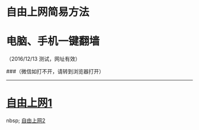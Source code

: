 # 自由上网简易方法
# 电脑、手机一键翻墙
（2016/12/13 测试，网址有效）

###（微信如打不开，请转到浏览器打开）


***

# <a href="https://github.com/zhen99425/free1/blob/master/README.md?20161213" target="_blank">自由上网1</a>
nbsp;&nbsp;<a href="https://github.com/zhen99425/free2/blob/master/README.md?20161213" target="_blank">自由上网2</a>
